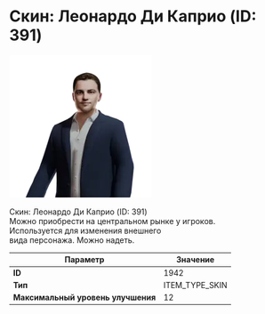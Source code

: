 # Скин: Леонардо Ди Каприо (ID: 391)

![Item Image](../img/1942.webp?raw=true)

Скин: Леонардо Ди Каприо (ID: 391)<br>Можно приобрести на центральном рынке у игроков.<br>Используется для изменения внешнего<br>вида персонажа. Можно надеть.


| Параметр | Значение |
|----------|----------|
| **ID** | 1942 |
| **Тип** | ITEM_TYPE_SKIN |
| **Максимальный уровень улучшения** | 12 |

